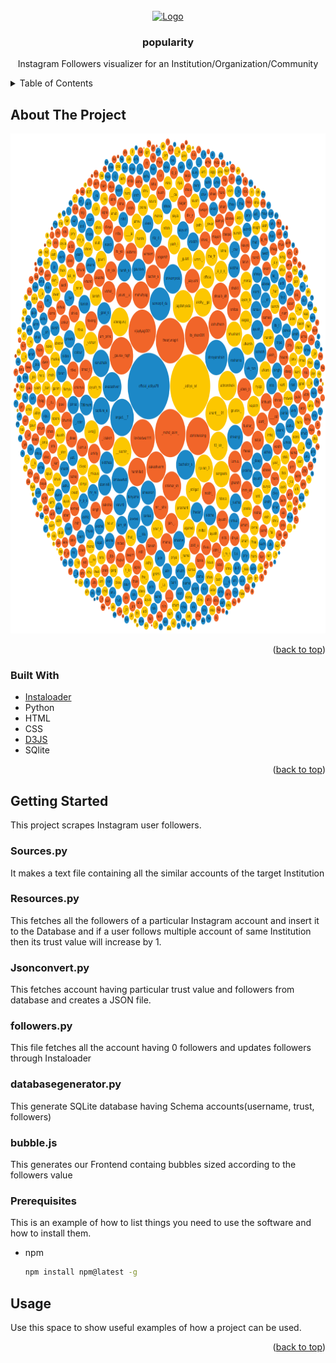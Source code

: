 <div id="top"></div>
<br />
<div align="center">
  <a href="https://github.com/github_username/repo_name">
    <img src="images/logo.png" alt="Logo" width="80" height="80">
  </a>

<h3 align="center">popularity</h3>

  <p align="center">
    Instagram Followers visualizer for an Institution/Organization/Community
</div>


<!-- TABLE OF CONTENTS -->
<details>
  <summary>Table of Contents</summary>
  <ol>
    <li>
      <a href="#about-the-project">About The Project</a>
      <ul>
        <li><a href="#built-with">Built With</a></li>
      </ul>
    </li>
    <li>
      <a href="#getting-started">Getting Started</a>
      <ul>
        <li><a href="#prerequisites">Prerequisites</a></li>
        <li><a href="#installation">Installation</a></li>
      </ul>
    </li>
    <li><a href="#usage">Usage</a></li>
  </ol>
</details>



<!-- ABOUT THE PROJECT -->
## About The Project

<img src="images/screenshot.png" alt="ss" width="800" height="800">

<br>
<p align="right">(<a href="#top">back to top</a>)</p>



### Built With

* [Instaloader](https://github.com/instaloader/instaloader)
* Python
* HTML
* CSS
* [D3JS](https://d3js.org/d3.v6.js)
* SQlite

<p align="right">(<a href="#top">back to top</a>)</p>



<!-- GETTING STARTED -->
## Getting Started

This project scrapes Instagram user followers.
### Sources.py 
It makes a text file containing all the similar accounts of the target Institution 
### Resources.py
This fetches all the followers of a particular Instagram account and insert it to the Database and if a user follows multiple account of same Institution then its trust value will increase by 1.
### Jsonconvert.py
This fetches account having particular trust value and followers from database and creates a JSON file.
### followers.py
This file fetches all the account having 0 followers and updates followers through Instaloader
### databasegenerator.py
This generate SQLite database having Schema accounts(username, trust, followers)
### bubble.js
This generates our Frontend containg bubbles sized according to the followers value

### Prerequisites

This is an example of how to list things you need to use the software and how to install them.
* npm
  ```sh
  npm install npm@latest -g
  ```

<!-- USAGE EXAMPLES -->
## Usage

Use this space to show useful examples of how a project can be used.

<p align="right">(<a href="#top">back to top</a>)</p>



